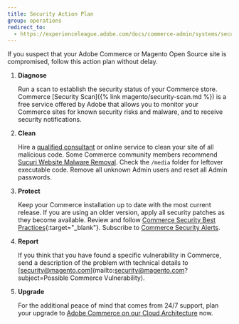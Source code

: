 ```yaml
---
title: Security Action Plan
group: operations
redirect_to:
  - https://experienceleague.adobe.com/docs/commerce-admin/systems/security/security.html#security-action-plan
---
```


If you suspect that your Adobe Commerce or Magento Open Source site is compromised, follow this action plan without delay.

1. **Diagnose**

    Run a scan to establish the security status of your Commerce store. Commerce [Security Scan]({% link magento/security-scan.md %}) is a free service offered by Adobe that allows you to monitor your Commerce sites for known security risks and malware, and to receive security notifications.

1. **Clean**

    Hire a [qualified consultant](https://magento.com/partners/portal/directory?partner_type=1) or online service to clean your site of all malicious code. Some Commerce community members recommend [Sucuri Website Malware Removal](https://sucuri.net/website-antivirus/malware-removal). Check the `/media` folder for leftover executable code. Remove all unknown Admin users and reset all Admin passwords.

1. **Protect**

    Keep your Commerce installation up to date with the most current release. If you are using an older version, apply all security patches as they become available. Review and follow [Commerce Security Best Practices](https://www.adobe.com/content/dam/cc/en/security/pdfs/Adobe-Magento-Commerce-Best-Practices-Guide.pdf){:target="_blank"}. Subscribe to [Commerce Security Alerts](https://magento.com/security/sign-up).

1. **Report**

    If you think that you have found a specific vulnerability in Commerce, send a description of the problem with technical details to [security@magento.com](mailto:security@magento.com?subject=Possible Commerce Vulnerability).

1. **Upgrade**

    For the additional peace of mind that comes from 24/7 support, plan your upgrade to [Adobe Commerce on our Cloud Architecture](https://magento.com/products/magento-commerce/cloud-delivery) now.
